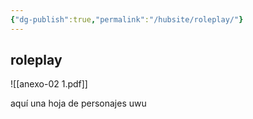 ```yaml
---
{"dg-publish":true,"permalink":"/hubsite/roleplay/"}
---
```


## roleplay

![[anexo-02 1.pdf]]

aquí una hoja de personajes uwu